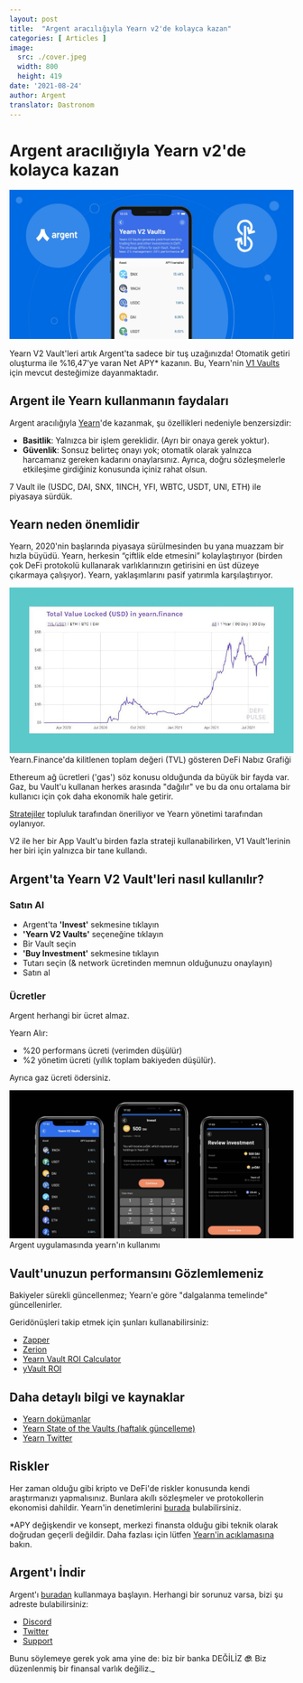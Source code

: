 ```yaml
---
layout: post
title:  "Argent aracılığıyla Yearn v2'de kolayca kazan"
categories: [ Articles ]
image:
  src: ./cover.jpeg
  width: 800
  height: 419
date: '2021-08-24'
author: Argent
translator: Dastronom
---
```


# Argent aracılığıyla Yearn v2'de kolayca kazan

![](Image1.jpg?w=2064&h=1080)

Yearn V2 Vault'leri artık Argent'ta sadece bir tuş uzağınızda! Otomatik getiri oluşturma ile %16,47'ye varan Net APY* kazanın. Bu, Yearn'nin [V1 Vaults](https://www.argent.xyz/blog/yearn-vaults-in-argent/) için mevcut desteğimize dayanmaktadır.

## **Argent ile Yearn kullanmanın faydaları**

Argent aracılığıyla [Yearn](https://yearn.finance/vaults)'de kazanmak, şu özellikleri nedeniyle benzersizdir:

- **Basitlik**: Yalnızca bir işlem gereklidir. (Ayrı bir onaya gerek yoktur).
- **Güvenlik**: Sonsuz belirteç onayı yok; otomatik olarak yalnızca harcamanız gereken kadarını onaylarsınız. Ayrıca, doğru sözleşmelerle etkileşime girdiğiniz konusunda içiniz rahat olsun.

7 Vault ile (USDC, DAI, SNX, 1INCH, YFI, WBTC, USDT, UNI, ETH) ile piyasaya sürdük.

## **Yearn neden önemlidir**

Yearn, 2020'nin başlarında piyasaya sürülmesinden bu yana muazzam bir hızla büyüdü. Yearn, herkesin “çiftlik elde etmesini” kolaylaştırıyor (birden çok DeFi protokolü kullanarak varlıklarınızın getirisini en üst düzeye çıkarmaya çalışıyor). Yearn, yaklaşımlarını pasif yatırımla karşılaştırıyor.

![](Image2.jpg?w=944&h=549)Yearn.Finance'da kilitlenen toplam değeri (TVL) gösteren DeFi Nabız Grafiği

Ethereum ağ ücretleri ('gas') söz konusu olduğunda da büyük bir fayda var. Gaz, bu Vault'u kullanan herkes arasında "dağılır" ve bu da onu ortalama bir kullanıcı için çok daha ekonomik hale getirir.

[Stratejiler](https://medium.com/yearn-state-of-the-vaults/the-vaults-at-yearn-9237905ffed3) topluluk tarafından öneriliyor ve Yearn yönetimi tarafından oylanıyor.

V2 ile her bir App Vault'u birden fazla strateji kullanabilirken, V1 Vault'lerinin her biri için yalnızca bir tane kullandı.

## **Argent'ta Yearn V2 Vault'leri nasıl kullanılır?**

### **Satın Al**

- Argent'ta **'Invest'** sekmesine tıklayın
- **'Yearn V2 Vaults'** seçeneğine tıklayın
- Bir Vault seçin
- **'Buy Investment'** sekmesine tıklayın
- Tutarı seçin (& network ücretinden memnun olduğunuzu onaylayın)
- Satın al

### **Ücretler**

Argent herhangi bir ücret almaz.

Yearn Alır:

- %20 performans ücreti (verimden düşülür)
- %2 yönetim ücreti (yıllık toplam bakiyeden düşülür).

Ayrıca gaz ücreti ödersiniz.

![](Image3.jpg?w=2500&h=1300)
Argent uygulamasında yearn'ın kullanımı

## **Vault'unuzun performansını Gözlemlemeniz**

Bakiyeler sürekli güncellenmez; Yearn'e göre "dalgalanma temelinde" güncellenirler.

Geridönüşleri takip etmek için şunları kullanabilirsiniz:

- [Zapper](https://zapper.fi/)
- [Zerion](https://app.zerion.io/)
- [Yearn Vault ROI Calculator](https://yearn-roi.xyz/#/)
- [yVault ROI](https://yvault-roi.netlify.app/)

## **Daha detaylı bilgi ve kaynaklar**

- [Yearn dokümanlar](https://docs.yearn.finance/)
- [Yearn State of the Vaults (haftalık güncelleme)](https://medium.com/yearn-state-of-the-vaults/the-vaults-at-yearn-9237905ffed3)
- [Yearn Twitter](https://twitter.com/iearnfinance)

## **Riskler**

Her zaman olduğu gibi kripto ve DeFi'de riskler konusunda kendi araştırmanızı yapmalısınız. Bunlara akıllı sözleşmeler ve protokollerin ekonomisi dahildir. Yearn'in denetimlerini [burada](https://docs.yearn.finance/resources/audits) bulabilirsiniz.

\*APY değişkendir ve konsept, merkezi finansta olduğu gibi teknik olarak doğrudan geçerli değildir. Daha fazlası için lütfen [Yearn'in açıklamasına](https://docs.yearn.finance/resources/guides/how-to-understand-yvault-roi#roi-calculation) bakın.

## **Argent'ı İndir**

Argent'ı [buradan](https://argent.link/yearn-v2-post) kullanmaya başlayın. Herhangi bir sorunuz varsa, bizi şu adreste bulabilirsiniz:

- [Discord](https://discord.com/invite/GWSyrHg)
- [Twitter](https://twitter.com/argentHQ)
- [Support](https://support.argent.xyz/hc/en-us)

Bunu söylemeye gerek yok ama yine de: biz bir banka DEĞİLİZ _**🙄**_. Biz düzenlenmiş bir finansal varlık değiliz._
